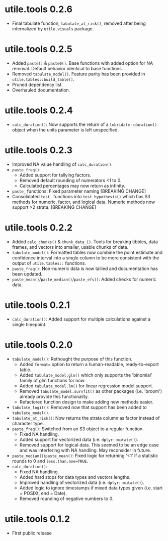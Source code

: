 # utile.tools 0.2.6
* Final tabulate function, `tabulate_at_risk()`, removed after being internalized by `utile.visuals` package.

# utile.tools 0.2.5
* Added `paste()` & `paste0()`. Base functions with added option for NA removal. Default behavior identical to base functions.
* Removed `tabulate_model()`. Feature parity has been provided in `utile.tables::build_table()`.
* Pruned dependency list.
* Overhauled documentation.

# utile.tools 0.2.4
* `calc_duration()`: Now supports the return of a `lubridate::duration()` object when the units parameter is left unspecified.

# utile.tools 0.2.3
* Improved NA value handling of `calc_duration()`.
* `paste_freq()`:
  - Added support for tallying factors.
  - Removed default rounding of numerators <1 to 0.
  - Calculated percentages may now return as infinity.
* `paste_` functions: Fixed parameter naming [BREAKING CHANGE]
* Consolidated `test_` functions into `test_hypothesis()` which has S3 methods for numeric, factor, and logical data. Numeric methods now support >2 strata. [BREAKING CHANGE]
  
# utile.tools 0.2.2
* Added `calc_chunks()` & `chunk_data_()`. Tools for breaking tibbles, data frames, and vectors into smaller, usable chunks of data.
* `tabulate_model()`: Formatted tables now combine the point estimate and confidence interval into a single column to be more consistent with the output of `utile.tables::` functions.
* `paste_freq()`: Non-numeric data is now tallied and documentation has been updated.
* `paste_mean()`/`paste_median()`/`paste_efs()`: Added checks for numeric data.

# utile.tools 0.2.1
* `calc_duration()`: Added support for multiple calculations against a single timepoint.

# utile.tools 0.2.0
* `tabulate_model()`: Rethought the purpose of this function.
  - Added `format=` option to return a human-readable, ready-to-export table.
  - Added `tabulate_model.glm()` which only supports the 'binomial' family of glm functions for now.
  - Added `tabulate_model.lm()` for linear regression model support.
  - Removed `tabulate_model.survfit()` as other packages (i.e. 'broom') already provide this functionality.
  - Refactored function design to make adding new methods easier.
* `tabulate_logit()`: Removed now that support has been added to `tabulate_model()`.
* `tabulate_at_risk()`: Now returns the strata column as factor instead of character type.
* `paste_freq()`: Switched from an S3 object to a regular function.
  - Fixed NA handling.
  - Added support for vectorized data (i.e. `dplyr::mutate()`).
  - Removed support for logical data. This seemed to be an edge case and was interfering with NA handling. May reconsider in future.
* `paste_median()`/`paste_mean()`: Fixed logic for returning '<1' if a statistic rounds to 0 and `less.than.one=TRUE`.
* `calc_duration()`:
  - Fixed NA handling.
  - Added hard stops for data types and vectors lengths.
  - Improved handling of vectorized data (i.e. `dplyr::mutate()`).
  - Added logic to ignore timestamps if mixed data types given (i.e. start = POSIXt, end = Date).
  - Removed rounding of negative numbers to 0.

# utile.tools 0.1.2
* First public release
